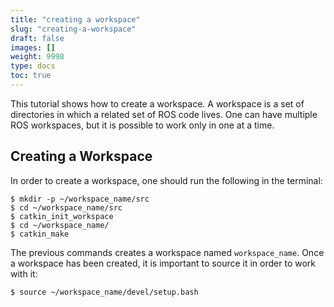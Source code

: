 ```yaml
---
title: "creating a workspace"
slug: "creating-a-workspace"
draft: false
images: []
weight: 9998
type: docs
toc: true
---
```


This tutorial shows how to create a workspace. A workspace is a set of directories in which a related set of ROS code lives. One can have multiple ROS workspaces, but it is possible to work only in one at a time.

## Creating a Workspace
In order to create a workspace, one should run the following in the terminal:

    $ mkdir -p ~/workspace_name/src
    $ cd ~/workspace_name/src
    $ catkin_init_workspace
    $ cd ~/workspace_name/
    $ catkin_make

The previous commands creates a workspace named `workspace_name`. Once a workspace has been created, it is important to source it in order to work with it:

    $ source ~/workspace_name/devel/setup.bash


